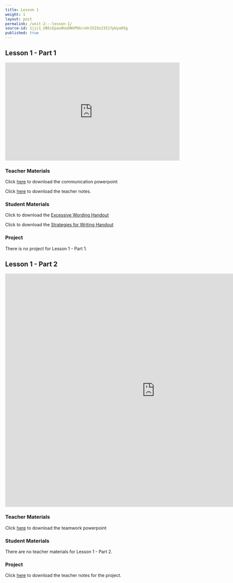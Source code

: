 ```yaml
---
title: Lesson 1
weight: 1
layout: post
permalink: /unit-2---lesson-1/
source-id: 1jjc1_UB5cEpau0UuDNVP0GrcHr2SI9z23I1fpUyaO5g
published: true
---
```


## Lesson 1 - Part 1

<iframe width="560" height="315" src="https://www.youtube.com/embed/243d47ube_k" frameborder="0" allow="autoplay; encrypted-media" allowfullscreen></iframe>

### Teacher Materials

Click <a href="https://docs.google.com/presentation/d/18gm9kivR-dxc2z8frK0dGqUauvVvic9Wq3Uf4bE3nfE/edit?usp=sharing" target="_blank">here</a> to download the communication powerpoint 

Click <a href="https://docs.google.com/document/d/1aOHItCfYRcBMn56tGh1V8pKa0uOJBRGKdnyv2DsVeZQ/edit?usp=sharing" target="_blank">here</a> to download the teacher notes. 

### Student Materials

Click to download the <a href="../StudentHandoutExcessiveWording.pdf" download>Excessive Wording Handout</a>

Click to download the <a href="../StudentHandoutStrategiesforWriting.pdf" download>Strategies for Writing Handout</a>

### Project

There is no project for Lesson 1 - Part 1.

## Lesson 1 - Part 2 

<iframe src="https://docs.google.com/presentation/d/e/2PACX-1vRlYS7DMQgwodnup3dJ5SUs6j3QOD73zEDXaqrm3xRtSonQ4h7ktkGmsXrxQCvPyriw25vtUh4-g9LI/embed?start=false&loop=false&delayms=3000" frameborder="0" width="960" height="749" allowfullscreen="true" mozallowfullscreen="true" webkitallowfullscreen="true"></iframe>

### Teacher Materials 

Click <a href="https://docs.google.com/presentation/d/1uciGaeQxhUK557b4o6pi-V6PKfIG9uVaUSTOp6OKKnM/edit?usp=sharing" target="_blank">here</a> to download the teamwork powerpoint 

### Student Materials 

There are no teacher materials for Lesson 1 - Part 2.

### Project 

Click <a href="https://docs.google.com/document/d/14FeVCNtfP4-VhXfh7n_yLhAt-7uQeXo4Dru8_viErRU/edit?usp=sharing" target="_blank">here</a> to download the teacher notes for the project. 